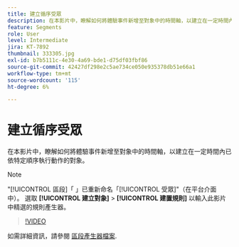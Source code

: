 ```yaml
---
title: 建立循序受眾
description: 在本影片中，瞭解如何將體驗事件新增至對象中的時間軸，以建立在一定時間內已依特定順序執行動作的對象。
feature: Segments
role: User
level: Intermediate
jira: KT-7892
thumbnail: 333305.jpg
exl-id: b7b5111c-4e30-4a69-bde1-d75df03fbf86
source-git-commit: 42427df298e2c5ae734ce050e935378db51e66a1
workflow-type: tm+mt
source-wordcount: '115'
ht-degree: 6%

---
```


# 建立循序受眾

在本影片中，瞭解如何將體驗事件新增至對象中的時間軸，以建立在一定時間內已依特定順序執行動作的對象。

>[!NOTE]
>
> &quot;[!UICONTROL 區段]「 」已重新命名「[!UICONTROL 受眾]&quot;（在平台介面中）。 選取 **[!UICONTROL 建立對象]** > **[!UICONTROL 建置規則]** 以輸入此影片中精選的規則產生器。

>[!VIDEO](https://video.tv.adobe.com/v/333305/?quality=12&learn=on)

如需詳細資訊，請參閱 [區段產生器檔案](https://experienceleague.adobe.com/docs/experience-platform/segmentation/ui/segment-builder.html).
